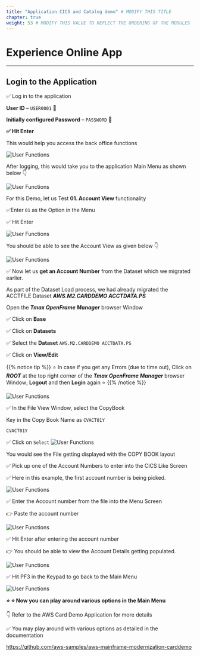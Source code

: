 ```yaml
---
title: "Application CICS and Catalog demo" # MODIFY THIS TITLE
chapter: true
weight: 53 # MODIFY THIS VALUE TO REFLECT THE ORDERING OF THE MODULES
---
```

# Experience Online App
--------

## Login to the Application

:white_check_mark: Log in to the application

**User ID**     – `USER0001`  :key:

**Initially configured Password** – `PASSWORD` :key:

**:white_check_mark: Hit Enter**

This would help you access the back office functions

![User Functions](/images/run/login2.png)

After logging, this would take you to the application Main Menu as shown below :point_down:

![User Functions](/images/run/menu.png)

For this Demo, let us Test **01. Account View** functionality

:white_check_mark:Enter `01` as the Option in the Menu

:white_check_mark: Hit Enter

![User Functions](/images/run/menu1.png)


You should be able to see the Account View as given below :point_down:

![User Functions](/images/run/view.png)

:white_check_mark: Now let us **get an Account Number** from the Dataset which we migrated earlier.

As part of the Dataset Load process, we had already migrated the ACCTFILE Dataset ***AWS.M2.CARDDEMO ACCTDATA.PS***

Open the ***Tmax OpenFrame Manager*** browser Window

:white_check_mark: Click on **Base**

:white_check_mark: Click on **Datasets**

:white_check_mark: Select the **Dataset** `AWS.M2.CARDDEMO ACCTDATA.PS`

:white_check_mark: Click on **View/Edit**


{{% notice tip %}} 
:star: In case if you get any Errors (due to time out), Click on ***ROOT*** at the top right corner of the ***Tmax OpenFrame Manager*** browser Window;
**Logout** and then **Login** again :star:
{{% /notice %}}

![User Functions](/images/run/file.png)

:white_check_mark: In the File View Window, select the CopyBook 

Key in the Copy Book Name as `CVACT01Y`

```sh
CVACT01Y
```

:white_check_mark: Click on `Select`
![User Functions](/images/run/copy.png)

You would see the File getting displayed with the COPY BOOK layout

:white_check_mark: Pick up one of the Account Numbers to enter into the CICS Like Screen

:white_check_mark: Here in this example, the first account number is being picked.

![User Functions](/images/run/fileview.png)

:white_check_mark: Enter the Account number from the file into the Menu Screen

:point_right: Paste the account number

![User Functions](/images/run/acct.png)

:white_check_mark: Hit Enter after entering the account number

:point_right: You should be able to view the Account Details getting populated.

![User Functions](/images/run/data.png)

:white_check_mark: Hit PF3 in the Keypad to go back to the Main Menu

![User Functions](/images/run/pf3.png)



**:star: :star: Now you can play around various options in the Main Menu**

:point_down: Refer to the AWS Card Demo Application for more details

:white_check_mark: You may play around with various options as detailed in the documentation

https://github.com/aws-samples/aws-mainframe-modernization-carddemo


